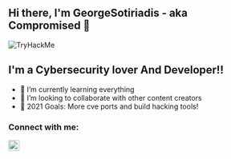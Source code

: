 ## Hi there, I'm GeorgeSotiriadis - aka Compromised 👋
 <img src="https://user-images.githubusercontent.com/40565316/115936810-e5ac6280-a49e-11eb-8df1-bbca09db1b79.png" alt="TryHackMe">

## I'm a Cybersecurity lover And Developer!!

- 🌱 I’m currently learning everything 
- 👯 I’m looking to collaborate with other content creators
- 🥅 2021 Goals: More cve ports and build hacking tools!

### Connect with me:

[<img align="left" alt="Compromised | LinkedIn" width="22px" src="https://cdn.jsdelivr.net/npm/simple-icons@v3/icons/linkedin.svg" />][linkedin]

<br/>

<br />
<br />

[linkedin]: https://linkedin.com/in/codeSTACKr



